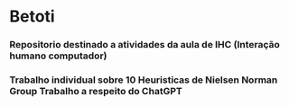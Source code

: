 # Betoti

<h3>Repositorio destinado a atividades da aula de IHC (Interação humano computador)<h3>

Trabalho individual sobre 10 Heuristicas de Nielsen Norman Group
Trabalho a respeito do ChatGPT
